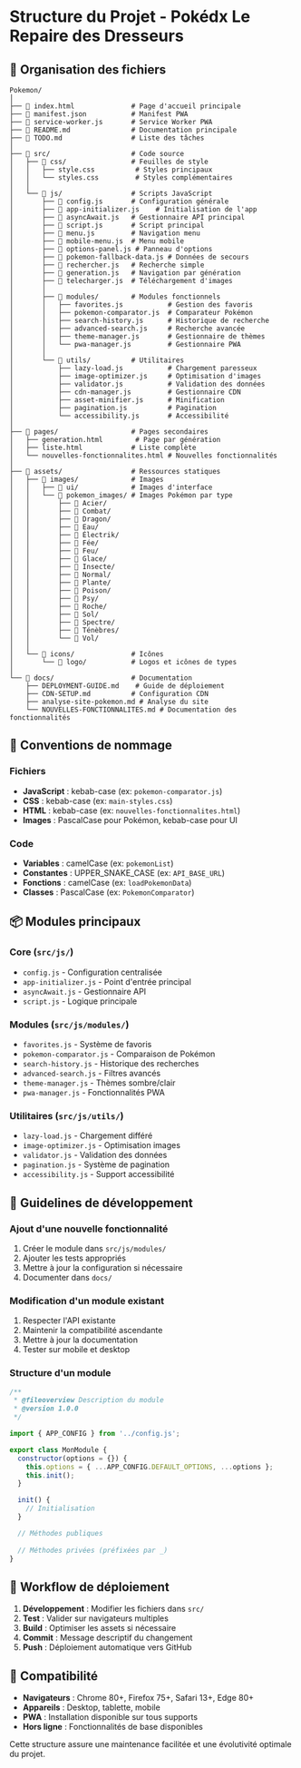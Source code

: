 # Structure du Projet - Pokédx Le Repaire des Dresseurs

## 📁 Organisation des fichiers

```
Pokemon/
│
├── 📄 index.html              # Page d'accueil principale
├── 📄 manifest.json           # Manifest PWA
├── 📄 service-worker.js       # Service Worker PWA
├── 📄 README.md               # Documentation principale
├── 📄 TODO.md                 # Liste des tâches
│
├── 📁 src/                    # Code source
│   ├── 📁 css/                # Feuilles de style
│   │   ├── style.css          # Styles principaux
│   │   └── styles.css         # Styles complémentaires
│   │
│   └── 📁 js/                 # Scripts JavaScript
│       ├── 📄 config.js       # Configuration générale
│       ├── 📄 app-initializer.js    # Initialisation de l'app
│       ├── 📄 asyncAwait.js   # Gestionnaire API principal
│       ├── 📄 script.js       # Script principal
│       ├── 📄 menu.js         # Navigation menu
│       ├── 📄 mobile-menu.js  # Menu mobile
│       ├── 📄 options-panel.js # Panneau d'options
│       ├── 📄 pokemon-fallback-data.js # Données de secours
│       ├── 📄 rechercher.js   # Recherche simple
│       ├── 📄 generation.js   # Navigation par génération
│       ├── 📄 telecharger.js  # Téléchargement d'images
│       │
│       ├── 📁 modules/        # Modules fonctionnels
│       │   ├── favorites.js           # Gestion des favoris
│       │   ├── pokemon-comparator.js  # Comparateur Pokémon
│       │   ├── search-history.js      # Historique de recherche
│       │   ├── advanced-search.js     # Recherche avancée
│       │   ├── theme-manager.js       # Gestionnaire de thèmes
│       │   └── pwa-manager.js         # Gestionnaire PWA
│       │
│       └── 📁 utils/          # Utilitaires
│           ├── lazy-load.js           # Chargement paresseux
│           ├── image-optimizer.js     # Optimisation d'images
│           ├── validator.js           # Validation des données
│           ├── cdn-manager.js         # Gestionnaire CDN
│           ├── asset-minifier.js      # Minification
│           ├── pagination.js          # Pagination
│           └── accessibility.js       # Accessibilité
│
├── 📁 pages/                  # Pages secondaires
│   ├── generation.html        # Page par génération
│   ├── liste.html            # Liste complète
│   └── nouvelles-fonctionnalites.html # Nouvelles fonctionnalités
│
├── 📁 assets/                 # Ressources statiques
│   ├── 📁 images/             # Images
│   │   ├── 📁 ui/             # Images d'interface
│   │   └── 📁 pokemon_images/ # Images Pokémon par type
│   │       ├── 📁 Acier/
│   │       ├── 📁 Combat/
│   │       ├── 📁 Dragon/
│   │       ├── 📁 Eau/
│   │       ├── 📁 Électrik/
│   │       ├── 📁 Fée/
│   │       ├── 📁 Feu/
│   │       ├── 📁 Glace/
│   │       ├── 📁 Insecte/
│   │       ├── 📁 Normal/
│   │       ├── 📁 Plante/
│   │       ├── 📁 Poison/
│   │       ├── 📁 Psy/
│   │       ├── 📁 Roche/
│   │       ├── 📁 Sol/
│   │       ├── 📁 Spectre/
│   │       ├── 📁 Ténèbres/
│   │       └── 📁 Vol/
│   │
│   └── 📁 icons/              # Icônes
│       └── 📁 logo/           # Logos et icônes de types
│
└── 📁 docs/                   # Documentation
    ├── DEPLOYMENT-GUIDE.md    # Guide de déploiement
    ├── CDN-SETUP.md          # Configuration CDN
    ├── analyse-site-pokemon.md # Analyse du site
    └── NOUVELLES-FONCTIONNALITES.md # Documentation des fonctionnalités
```

## 🔧 Conventions de nommage

### Fichiers
- **JavaScript** : kebab-case (ex: `pokemon-comparator.js`)
- **CSS** : kebab-case (ex: `main-styles.css`)
- **HTML** : kebab-case (ex: `nouvelles-fonctionnalites.html`)
- **Images** : PascalCase pour Pokémon, kebab-case pour UI

### Code
- **Variables** : camelCase (ex: `pokemonList`)
- **Constantes** : UPPER_SNAKE_CASE (ex: `API_BASE_URL`)
- **Fonctions** : camelCase (ex: `loadPokemonData`)
- **Classes** : PascalCase (ex: `PokemonComparator`)

## 📦 Modules principaux

### Core (`src/js/`)
- `config.js` - Configuration centralisée
- `app-initializer.js` - Point d'entrée principal
- `asyncAwait.js` - Gestionnaire API
- `script.js` - Logique principale

### Modules (`src/js/modules/`)
- `favorites.js` - Système de favoris
- `pokemon-comparator.js` - Comparaison de Pokémon
- `search-history.js` - Historique des recherches
- `advanced-search.js` - Filtres avancés
- `theme-manager.js` - Thèmes sombre/clair
- `pwa-manager.js` - Fonctionnalités PWA

### Utilitaires (`src/js/utils/`)
- `lazy-load.js` - Chargement différé
- `image-optimizer.js` - Optimisation images
- `validator.js` - Validation des données
- `pagination.js` - Système de pagination
- `accessibility.js` - Support accessibilité

## 🚀 Guidelines de développement

### Ajout d'une nouvelle fonctionnalité
1. Créer le module dans `src/js/modules/`
2. Ajouter les tests appropriés
3. Mettre à jour la configuration si nécessaire
4. Documenter dans `docs/`

### Modification d'un module existant
1. Respecter l'API existante
2. Maintenir la compatibilité ascendante
3. Mettre à jour la documentation
4. Tester sur mobile et desktop

### Structure d'un module
```javascript
/**
 * @fileoverview Description du module
 * @version 1.0.0
 */

import { APP_CONFIG } from '../config.js';

export class MonModule {
  constructor(options = {}) {
    this.options = { ...APP_CONFIG.DEFAULT_OPTIONS, ...options };
    this.init();
  }

  init() {
    // Initialisation
  }

  // Méthodes publiques
  
  // Méthodes privées (préfixées par _)
}
```

## 🔄 Workflow de déploiement

1. **Développement** : Modifier les fichiers dans `src/`
2. **Test** : Valider sur navigateurs multiples
3. **Build** : Optimiser les assets si nécessaire
4. **Commit** : Message descriptif du changement
5. **Push** : Déploiement automatique vers GitHub

## 📱 Compatibilité

- **Navigateurs** : Chrome 80+, Firefox 75+, Safari 13+, Edge 80+
- **Appareils** : Desktop, tablette, mobile
- **PWA** : Installation disponible sur tous supports
- **Hors ligne** : Fonctionnalités de base disponibles

Cette structure assure une maintenance facilitée et une évolutivité optimale du projet.